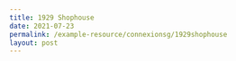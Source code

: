 ```yaml
---
title: 1929 Shophouse
date: 2021-07-23
permalink: /example-resource/connexionsg/1929shophouse
layout: post
---
```

